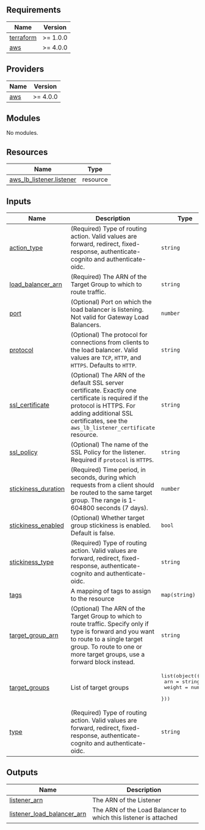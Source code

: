 <!-- BEGIN_TF_DOCS -->
## Requirements

| Name | Version |
|------|---------|
| <a name="requirement_terraform"></a> [terraform](#requirement\_terraform) | >= 1.0.0 |
| <a name="requirement_aws"></a> [aws](#requirement\_aws) | >= 4.0.0 |

## Providers

| Name | Version |
|------|---------|
| <a name="provider_aws"></a> [aws](#provider\_aws) | >= 4.0.0 |

## Modules

No modules.

## Resources

| Name | Type |
|------|------|
| [aws_lb_listener.listener](https://registry.terraform.io/providers/hashicorp/aws/latest/docs/resources/lb_listener) | resource |

## Inputs

| Name | Description | Type | Default | Required |
|------|-------------|------|---------|:--------:|
| <a name="input_action_type"></a> [action\_type](#input\_action\_type) | (Required) Type of routing action. Valid values are forward, redirect, fixed-response, authenticate-cognito and authenticate-oidc. | `string` | `"forward"` | no |
| <a name="input_load_balancer_arn"></a> [load\_balancer\_arn](#input\_load\_balancer\_arn) | (Required) The ARN of the Target Group to which to route traffic. | `string` | n/a | yes |
| <a name="input_port"></a> [port](#input\_port) | (Optional) Port on which the load balancer is listening. Not valid for Gateway Load Balancers. | `number` | `80` | no |
| <a name="input_protocol"></a> [protocol](#input\_protocol) | (Optional) The protocol for connections from clients to the load balancer. Valid values are `TCP`, `HTTP`, and `HTTPS`. Defaults to `HTTP`. | `string` | `"HTTP"` | no |
| <a name="input_ssl_certificate"></a> [ssl\_certificate](#input\_ssl\_certificate) | (Optional) The ARN of the default SSL server certificate. Exactly one certificate is required if the protocol is HTTPS. For adding additional SSL certificates, see the `aws_lb_listener_certificate` resource. | `string` | n/a | yes |
| <a name="input_ssl_policy"></a> [ssl\_policy](#input\_ssl\_policy) | (Optional) The name of the SSL Policy for the listener. Required if `protocol` is `HTTPS`. | `string` | n/a | yes |
| <a name="input_stickiness_duration"></a> [stickiness\_duration](#input\_stickiness\_duration) | (Required) Time period, in seconds, during which requests from a client should be routed to the same target group. The range is 1-604800 seconds (7 days). | `number` | `6000` | no |
| <a name="input_stickiness_enabled"></a> [stickiness\_enabled](#input\_stickiness\_enabled) | (Optional) Whether target group stickiness is enabled. Default is false. | `bool` | `false` | no |
| <a name="input_stickiness_type"></a> [stickiness\_type](#input\_stickiness\_type) | (Required) Type of routing action. Valid values are forward, redirect, fixed-response, authenticate-cognito and authenticate-oidc. | `string` | `"forward"` | no |
| <a name="input_tags"></a> [tags](#input\_tags) | A mapping of tags to assign to the resource | `map(string)` | `{}` | no |
| <a name="input_target_group_arn"></a> [target\_group\_arn](#input\_target\_group\_arn) | (Optional) The ARN of the Target Group to which to route traffic. Specify only if type is forward and you want to route to a single target group. To route to one or more target groups, use a forward block instead. | `string` | `null` | no |
| <a name="input_target_groups"></a> [target\_groups](#input\_target\_groups) | List of target groups | <pre>list(object({<br>    arn    = string<br>    weight = number<br>  }))</pre> | `[]` | no |
| <a name="input_type"></a> [type](#input\_type) | (Required) Type of routing action. Valid values are forward, redirect, fixed-response, authenticate-cognito and authenticate-oidc. | `string` | `"forward"` | no |

## Outputs

| Name | Description |
|------|-------------|
| <a name="output_listener_arn"></a> [listener\_arn](#output\_listener\_arn) | The ARN of the Listener |
| <a name="output_listener_load_balancer_arn"></a> [listener\_load\_balancer\_arn](#output\_listener\_load\_balancer\_arn) | The ARN of the Load Balancer to which this listener is attached |
<!-- END_TF_DOCS -->